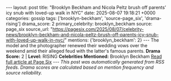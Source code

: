 --- layout: post title: "Brooklyn Beckham and Nicola Peltz brush off parents’ icy snub with loved-up walk in NYC" date: 2025-08-07 19:18:21 +0000 categories: gossip tags: ['brooklyn-beckham', 'source-page_six', 'drama-rising'] drama_score: 2 primary_celebrity: brooklyn_beckham source: page_six source_url: "https://pagesix.com/2025/08/07/celebrity-news/brooklyn-beckham-and-nicola-peltz-brush-off-parents-icy-snub-with-loved-up-walk-in-nyc/" mentions: {'brooklyn_beckham': 2} --- The model and the photographer renewed their wedding vows over the weekend amid their alleged feud with the latter's famous parents. **Drama Score:** 2 | **Level:** RISING **Celebrities Mentioned:** Brooklyn Beckham [Read full article at Page Six](https://pagesix.com/2025/08/07/celebrity-news/brooklyn-beckham-and-nicola-peltz-brush-off-parents-icy-snub-with-loved-up-walk-in-nyc/) --- *This post was automatically generated from RSS feeds. Drama scores are calculated based on mention frequency and source reliability.*